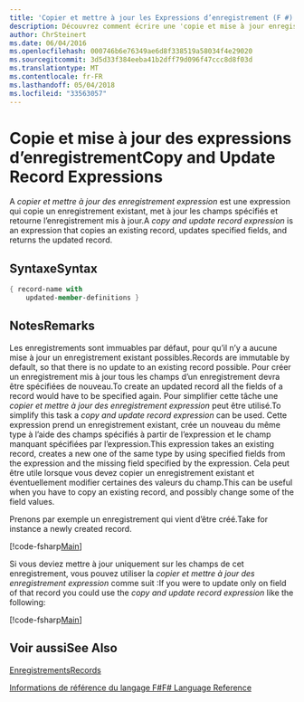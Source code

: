 ```yaml
---
title: 'Copier et mettre à jour les Expressions d’enregistrement (F #)'
description: Découvrez comment écrire une 'copie et mise à jour enregistrement expression' qui copie un existant, ces mises à jour spécifié de champs et retourne l’enregistrement mis à jour.
author: ChrSteinert
ms.date: 06/04/2016
ms.openlocfilehash: 000746b6e76349ae6d8f338519a58034f4e29020
ms.sourcegitcommit: 3d5d33f384eeba41b2dff79d096f47ccc8d8f03d
ms.translationtype: MT
ms.contentlocale: fr-FR
ms.lasthandoff: 05/04/2018
ms.locfileid: "33563057"
---
```

# <a name="copy-and-update-record-expressions"></a><span data-ttu-id="3291f-103">Copie et mise à jour des expressions d’enregistrement</span><span class="sxs-lookup"><span data-stu-id="3291f-103">Copy and Update Record Expressions</span></span>

<span data-ttu-id="3291f-104">A *copier et mettre à jour des enregistrement expression* est une expression qui copie un enregistrement existant, met à jour les champs spécifiés et retourne l’enregistrement mis à jour.</span><span class="sxs-lookup"><span data-stu-id="3291f-104">A *copy and update record expression* is an expression that copies an existing record, updates specified fields, and returns the updated record.</span></span>


## <a name="syntax"></a><span data-ttu-id="3291f-105">Syntaxe</span><span class="sxs-lookup"><span data-stu-id="3291f-105">Syntax</span></span>

```fsharp
{ record-name with
    updated-member-definitions }
```

## <a name="remarks"></a><span data-ttu-id="3291f-106">Notes</span><span class="sxs-lookup"><span data-stu-id="3291f-106">Remarks</span></span>
<span data-ttu-id="3291f-107">Les enregistrements sont immuables par défaut, pour qu’il n’y a aucune mise à jour un enregistrement existant possibles.</span><span class="sxs-lookup"><span data-stu-id="3291f-107">Records are immutable by default, so that there is no update to an existing record possible.</span></span> <span data-ttu-id="3291f-108">Pour créer un enregistrement mis à jour tous les champs d’un enregistrement devra être spécifiées de nouveau.</span><span class="sxs-lookup"><span data-stu-id="3291f-108">To create an updated record all the fields of a record would have to be specified again.</span></span> <span data-ttu-id="3291f-109">Pour simplifier cette tâche une *copier et mettre à jour des enregistrement expression* peut être utilisé.</span><span class="sxs-lookup"><span data-stu-id="3291f-109">To simplify this task a *copy and update record expression* can be used.</span></span> <span data-ttu-id="3291f-110">Cette expression prend un enregistrement existant, crée un nouveau du même type à l’aide des champs spécifiés à partir de l’expression et le champ manquant spécifiées par l’expression.</span><span class="sxs-lookup"><span data-stu-id="3291f-110">This expression takes an existing record, creates a new one of the same type by using specified fields from the expression and the missing field specified by the expression.</span></span>
<span data-ttu-id="3291f-111">Cela peut être utile lorsque vous devez copier un enregistrement existant et éventuellement modifier certaines des valeurs du champ.</span><span class="sxs-lookup"><span data-stu-id="3291f-111">This can be useful when you have to copy an existing record, and possibly change some of the field values.</span></span>

<span data-ttu-id="3291f-112">Prenons par exemple un enregistrement qui vient d’être créé.</span><span class="sxs-lookup"><span data-stu-id="3291f-112">Take for instance a newly created record.</span></span>

[!code-fsharp[Main](../../../samples/snippets/fsharp/lang-ref-1/snippet1905.fs)]

<span data-ttu-id="3291f-113">Si vous deviez mettre à jour uniquement sur les champs de cet enregistrement, vous pouvez utiliser la *copier et mettre à jour des enregistrement expression* comme suit :</span><span class="sxs-lookup"><span data-stu-id="3291f-113">If you were to update only on field of that record you could use the *copy and update record expression* like the following:</span></span>

[!code-fsharp[Main](../../../samples/snippets/fsharp/lang-ref-1/snippet1906.fs)]

## <a name="see-also"></a><span data-ttu-id="3291f-114">Voir aussi</span><span class="sxs-lookup"><span data-stu-id="3291f-114">See Also</span></span>
[<span data-ttu-id="3291f-115">Enregistrements</span><span class="sxs-lookup"><span data-stu-id="3291f-115">Records</span></span>](records.md)

[<span data-ttu-id="3291f-116">Informations de référence du langage F#</span><span class="sxs-lookup"><span data-stu-id="3291f-116">F# Language Reference</span></span>](index.md)

